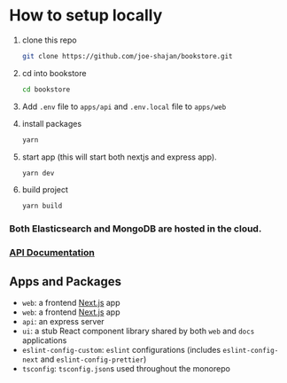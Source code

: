 # How to setup locally

1. clone this repo

   ```sh
   git clone https://github.com/joe-shajan/bookstore.git
   ```

2. cd into bookstore

    ```sh
    cd bookstore
    ```

3. Add `.env` file to `apps/api` and `.env.local` file to `apps/web`

4. install packages

   ```sh
   yarn
   ```

5. start app (this will start both nextjs and express app).

   ```sh
   yarn dev
   ```

6. build project

   ```sh
   yarn build
   ```

### Both Elasticsearch and MongoDB are hosted in the cloud.

### [API Documentation](https://docs.google.com/document/d/1yX7twPjzfIde9L9EcrdWTzN5xGw2MJY-aw0RfEJ_x9A/edit?usp=sharing)
## Apps and Packages

- `web`: a frontend [Next.js](https://nextjs.org/) app
- `web`: a frontend [Next.js](https://docs.google.com/document/d/1yX7twPjzfIde9L9EcrdWTzN5xGw2MJY-aw0RfEJ_x9A/edit?usp=sharing) app
- `api`: an express server
- `ui`: a stub React component library shared by both `web` and `docs` applications
- `eslint-config-custom`: `eslint` configurations (includes `eslint-config-next` and `eslint-config-prettier`)
- `tsconfig`: `tsconfig.json`s used throughout the monorepo
